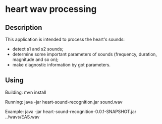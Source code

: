 # heart wav processing
## Description

This application is intended to process the heart's sounds:
* detect s1 and s2 sounds;
* determine some important parameters of sounds (frequency, duration, magnitude and so on);
* make diagnostic information by got parameters.

## Using

Building:
mvn install

Running:
java -jar heart-sound-recognition.jar sound.wav

Example:
java -jar heart-sound-recognition-0.0.1-SNAPSHOT.jar ../wavs/EAS.wav 
